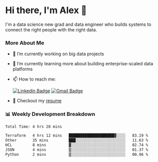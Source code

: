 # Hi there, I'm Alex  👋

I'm a data science new grad and data engineer who builds systems to connect the right people with the right data. 

### More About Me

- 🔭 I’m currently working on big data projects
- 🌱 I’m currently learning more about building enterprise-scaled data platforms
- 📫 How to reach me:

  [![Linkedin Badge](https://img.shields.io/badge/LinkedIn-0077B5?style=for-the-badge&logo=linkedin&logoColor=white)](https://www.linkedin.com/in/alex-chen-112523chen/) [![Gmail Badge](https://img.shields.io/badge/Gmail-D14836?style=for-the-badge&logo=gmail&logoColor=white)](mailto:itsalexchen@gmail.com)
- 📝 Checkout my [resume](https://itsalexchen.vercel.app/AlexChenResume.pdf)



### 📊 Weekly Development Breakdown
<!--START_SECTION:waka-->

```txt
Total Time: 4 hrs 28 mins

Terraform   4 hrs 12 mins   ████████████████████▓░░░░   83.19 %
Other       35 mins         ███░░░░░░░░░░░░░░░░░░░░░░   11.63 %
HCL         8 mins          ▓░░░░░░░░░░░░░░░░░░░░░░░░   02.74 %
JSON        4 mins          ▒░░░░░░░░░░░░░░░░░░░░░░░░   01.37 %
Python      2 mins          ▒░░░░░░░░░░░░░░░░░░░░░░░░   00.96 %
```

<!--END_SECTION:waka-->
